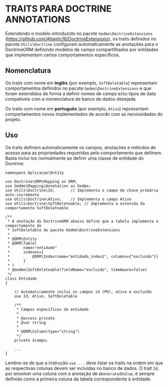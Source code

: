 TRAITS PARA DOCTRINE ANNOTATIONS
================================
Estendendo o modelo introduzido no pacote `Gedmo\DoctrineExtensions` 
(<https://github.com/Atlantic18/DoctrineExtensions>), os traits definidos no pacote `Utils\Doctrine` configuram 
automaticamente as anotações para o DoctrineORM definindo modelos de campo compartilhados por entidades que implementam
certos comportamentos específicos.

Nomenclatura
------------
Os traits com nome em **inglês** (por exemplo, `SoftDeletable`) representam comportamentos definidos no pacote
`Gedmo\DoctrineExtensions` e que foram estendidos de forma a definir nomes de campo e/ou tipos de data
compatíveis com a nomenclatura de banco de dados desejada.

Os traits com nome em **português** (por exemplo, `Ativo`) representam comportamentos novos implementados de acordo
com as necessidades do projeto.

Uso
---
Os traits definem automaticamente os campos, anotações e métodos de acesso para as propriedades requeridas pelo
comportamento que definem. Basta incluí-los normalmente ao definir uma classe de entidade do Doctrine:

    namespace Aplicacao\Entity
    
    use Doctrine\ORM\Mapping as ORM;
    use Gedmo\Mapping\Annotation as Gedmo;
    use Utils\Doctrine\Id;       // Implementa o campo de chave primária auto-incremento
    use Utils\Doctrine\Ativo;    // Implementa o campo Ativo
    use Utils\Doctrine\SoftDeleteable; // Implementa a extensão do comportamento SoftDeleteable 
    
    /**
     * A anotação do DoctrineORM abaixo define que a tabela implementa o comportamento de
     * SoftDeletable do pacote Gedmo\DoctrineExtensions
     *  
     * @ORM\Entity 
     * @ORM\Table(
     *      name="entidade"
     *      indexes={
     *          @ORM\Index(name="entidade_index1", columns={"excluido"})
     *      }
     * )
     * @Gedmo\SoftDeleteable(fieldName="excluido", timeAware=false)
     */
    class Entidade 
    {
    
        // Automaticamente inclui os campos id (PK), ativo e excluido
        use Id, Ativo, SoftDeletable
        
        /**
         * Campos específicos da entidade
         * 
         * @access private
         * @var string
         * 
         * @ORM\Column(type="string")
         */
        private $campo;
        
        ...
    }

Lembre-se de que a instrução `use ...` deve listar os traits na ordem em que as respectivas colunas devem ser
incluídas no banco de dados. O trait `Id`, por envolver uma coluna com a anotação de `@GeneratedValue`, é sempre
definido como a primeira coluna da tabela correspondente à entidade.       
